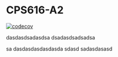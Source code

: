 # CPS616-A2

[![codecov](https://codecov.io/gh/silverlobster/CPS616-A2/branch/main/graph/badge.svg?token=Z0D7BP6XI3)](https://codecov.io/gh/silverlobster/CPS616-A2)

dasdasdsadasdsa
 dsadasdsadsadsa
 
 
 sa
 dasdasdasdasdasda sdasd sadasdasasd
